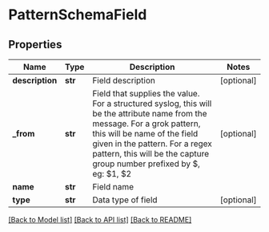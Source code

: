 # PatternSchemaField

## Properties
Name | Type | Description | Notes
------------ | ------------- | ------------- | -------------
**description** | **str** | Field description | [optional] 
**_from** | **str** | Field that supplies the value. For a structured syslog, this will be the attribute name from the message. For a grok pattern, this will be name of the field given in the pattern. For a regex pattern, this will be the capture group number prefixed by $, eg: $1, $2 | [optional] 
**name** | **str** | Field name | 
**type** | **str** | Data type of field | [optional] 

[[Back to Model list]](../README.md#documentation-for-models) [[Back to API list]](../README.md#documentation-for-api-endpoints) [[Back to README]](../README.md)


